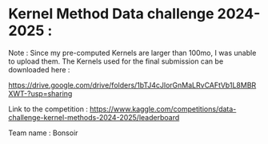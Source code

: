 # Kernel Method Data challenge 2024-2025 :

Note : Since my pre-computed Kernels are larger than 100mo, I was unable to upload them. The Kernels used for the final submission can be downloaded here : 

https://drive.google.com/drive/folders/1bTJ4cJlorGnMaLRvCAFtVb1L8MBRXWT-?usp=sharing

Link to the competition : https://www.kaggle.com/competitions/data-challenge-kernel-methods-2024-2025/leaderboard

Team name : Bonsoir 

